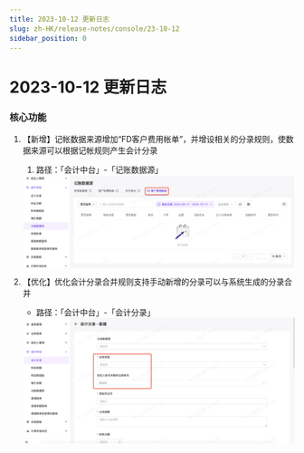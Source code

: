 ```yaml
---
title: 2023-10-12 更新日志
slug: zh-HK/release-notes/console/23-10-12
sidebar_position: 0
---
```



# 2023-10-12 更新日志

### 核心功能

1. 【新增】记帐数据来源增加“FD客户费用帐单”，并增设相关的分录规则，使数据来源可以根据记帐规则产生会计分录
    1. 路径：「会计中台」-「记账数据源」
    <img src="./assets/BycDbRD4UouJirxWJSNchGW9nQd.png" src-width="2864" src-height="982" align="center"/>

2. 【优化】优化会计分录合并规则支持手动新增的分录可以与系统生成的分录合并
    - 路径：「会计中台」-「会计分录」
    <img src="./assets/FJUkbyEZWo5HBKxcFXjca0yknHl.png" src-width="2860" src-height="1320" align="center"/>

